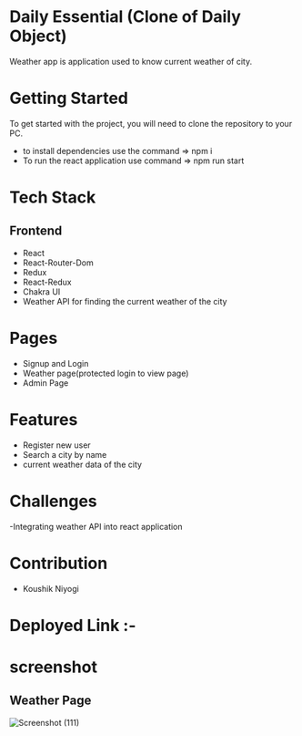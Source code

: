 # Daily Essential (Clone of Daily Object)

Weather app is application used to know current weather of city.

# Getting Started
To get started with the project, you will need to clone the repository to your PC.
- to install dependencies use the command => npm i
- To run the react application use command => npm run start

# Tech Stack

## Frontend

- React
- React-Router-Dom
- Redux
- React-Redux
- Chakra UI
- Weather API for finding the current weather of the city


# Pages
- Signup and Login
- Weather page(protected login to view page)
- Admin Page

# Features
- Register new user
- Search a city by name
- current weather data of the city

# Challenges
-Integrating weather API into react application

# Contribution
- Koushik Niyogi

# Deployed Link :- 

# screenshot

## Weather Page
![Screenshot (111)](https://github.com/KoushikNiyogi/Weather_app/assets/112813924/5c303198-9ecf-47e7-96cf-0468e51a26a1)





